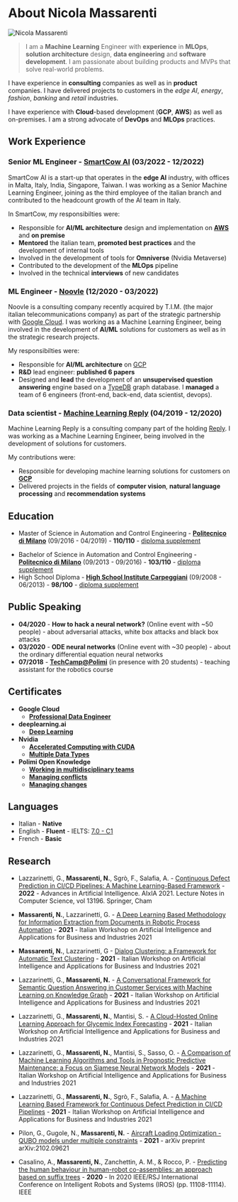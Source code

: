 # About Nicola Massarenti


![Nicola Massarenti](/images/NicolaMassarenti.jpg " ")

> I am a **Machine Learning** Engineer with **experience** in **MLOps**, **solution architecture** design, **data engineering** and **software development**. I am passionate about building products and MVPs that solve real-world problems.


I have experience in **consulting** companies as well as in **product** companies. I have delivered projects to customers in the *edge AI*, *energy*, *fashion*, *banking* and *retail* industries.

I have experience with **Cloud**-based development (**GCP**, **AWS**) as well as on-premises. I am a strong advocate of **DevOps** and **MLOps** practices.



## Work Experience

### Senior ML Engineer - [**SmartCow AI**](https://smartcow.ai/) (03/2022 - 12/2022)

SmartCow AI is a start-up that operates in the **edge AI** industry, with offices in Malta, Italy, India, Singapore, Taiwan. I was working as a Senior Machine Learning Engineer, joining as the third employee of the italian branch and contributed to the headcount growth of the AI team in Italy.

In SmartCow, my responsibilties were:
* Responsible for **AI/ML architecture** design and implementation on [**AWS**](https://aws.amazon.com/) and **on premise**
* **Mentored** the italian team, **promoted best practices** and the development of internal tools
* Involved in the development of tools for **Omniverse** (Nvidia Metaverse)
* Contributed to the development of the **MLOps** pipeline
* Involved in the technical **interviews** of new candidates

### ML Engineer - [**Noovle**](https://noovle.com/) (12/2020 - 03/2022)

Noovle is a consulting company recently acquired by T.I.M. (the major italian telecommunications company) as part of the strategic partnership with [Google Cloud](https://cloud.google.com/). I was working as a Machine Learning Engineer, being involved in the development of **AI/ML** solutions for customers as well as in the strategic research projects.

My responsibilties were:
* Responsible for **AI/ML architecture** on [GCP](https://cloud.google.com/)
* **R&D** lead engineer: **published 6 papers**
* Designed and **lead** the development of an **unsupervised question answering** engine based on a [TypeDB](https://vaticle.com/) graph database. I **managed** a team of 6 engineers (front-end, back-end, data scientist, devops).

### Data scientist - [**Machine Learning Reply**](https://www.reply.com/en/it/machine-learning) (04/2019 - 12/2020)

Machine Learning Reply is a consulting company part of the holding [Reply](https://www.reply.com/en/it). I was working as a Machine Learning Engineer, being involved in the development of solutions for customers.

My contributions were:
* Responsible for developing machine learning solutions for customers on [**GCP**](https://cloud.google.com/)
* Delivered projects in the fields of **computer vision**, **natural language processing** and **recommendation systems**

## Education

* Master of Science in Automation and Control Engineering - [**Politecnico di Milano**](https://www.polimi.it/en/) (09/2016 - 04/2019) - **110/110** - [diploma supplement](https://drive.google.com/file/d/1-Ij7C9yBnjStzlScv1bUmwkAG_s9Wya5/view)
- Bachelor of Science in Automation and Control Engineering - [**Politecnico di Milano**](https://www.polimi.it/en/) (09/2013 - 09/2016) - **103/110** - [diploma supplement](https://drive.google.com/file/d/0B9b__aLfafJYbkdiNVJHalB4UzA/view?resourcekey=0-Ae71zNk0CS6T6oeMSJ_lIQ)
- High School Diploma - [**High School Institute Carpeggiani**](http://www.iiscopernico.edu.it/) (09/2008 - 06/2013) - **98/100** - [diploma supplement](https://drive.google.com/file/d/0B9b__aLfafJYdVBKLWFpeWUzNGs/view?resourcekey=0-okfqZo_zVOJZtub0vRGO7Q)

## Public Speaking

* **04/2020** - **How to hack a neural network?** (Online event with ~50 people) - about adversarial attacks, white box attacks and black box attacks
* **03/2020** - **ODE neural networks** (Online event with ~30 people) - about the ordinary differential equation neural networks
* **07/2018** - [**TechCamp@Polimi**](https://techcamp.polimi.it/techcamp-il-progetto/) (in presence with 20 students) - teaching assistant for the robotics course

## Certificates

* **Google Cloud**
  * [**Professional Data Engineer**](https://drive.google.com/file/d/1NxfI-BmBkWSjecgJcaMmM_EMajQfas10/view)
* **deeplearning.ai**
  * [**Deep Learning**](https://drive.google.com/file/d/1FNduP6WUbA-PGrXwImyLzw9UTG_dp2_s/view)
* **Nvidia**
  * [**Accelerated Computing with CUDA**](https://drive.google.com/file/d/12SEhu5aLvGXkvnhItCozxSm3K7Cy5mlR/view)
  * [**Multiple Data Types**](https://drive.google.com/file/d/18An8h2tRGtgYdQep_YjXUL0CR0DFgPeF/view)
* **Polimi Open Knowledge**
  * [**Working in multidisciplinary teams**](https://drive.google.com/file/d/0B9b__aLfafJYeHFaMmVqTmJwbUk/view?resourcekey=0-FGDgLh3hC_rqF2eHPDrcuw)
  * [**Managing conflicts**](https://drive.google.com/file/d/0B9b__aLfafJYMk95djhaenlLT2s/view?resourcekey=0-ZUhtbxFKxow4YpxSeNe6-Q)
  * [**Managing changes**](https://drive.google.com/file/d/0B9b__aLfafJYWmFMX0k2ejY5YkU/view?resourcekey=0-xDB2SYWl4idHkoZv_jI1uw)

## Languages

* Italian - **Native**
* English - **Fluent** - IELTS: [7.0 - C1](https://drive.google.com/file/d/0B9b__aLfafJYYmxEQnhTNFJELXM/view?resourcekey=0-fDJVrt1sBNp-wCOldgdE9A)
* French - **Basic**

## Research

* Lazzarinetti, G., **Massarenti, N.**, Sgrò, F., Salafia, A. - [Continuous Defect Prediction in CI/CD Pipelines: A Machine Learning-Based Framework](https://link.springer.com/chapter/10.1007/978-3-031-08421-8_41) - **2022** -  Advances in Artificial Intelligence. AIxIA 2021. Lecture Notes in Computer Science, vol 13196. Springer, Cham

* **Massarenti, N.**, Lazzarinetti, G. - [A Deep Learning Based Methodology for Information Extraction from Documents in Robotic Process Automation](http://ceur-ws.org/Vol-3102/paper1.pdf) - **2021** - Italian Workshop on Artificial Intelligence and Applications for Business and Industries 2021 

* **Massarenti, N.**, Lazzarinetti, G - [Dialog Clustering: a Framework for Automatic Text Clustering](http://ceur-ws.org/Vol-3102/paper10.pdf) - **2021** - Italian Workshop on Artificial Intelligence and Applications for Business and Industries 2021 


* Lazzarinetti, G., **Massarenti, N.** - [A Conversational Framework for Semantic Question Answering in Customer Services with Machine Learning on Knowledge Graph](http://ceur-ws.org/Vol-3102/paper13.pdf) - **2021** - Italian Workshop on Artificial Intelligence and Applications for Business and Industries 2021

* Lazzarinetti, G., **Massarenti, N.**, Mantisi, S. - [A Cloud-Hosted Online Learning Approach for Glycemic Index Forecasting](http://ceur-ws.org/Vol-3102/paper9.pdf) - **2021** - Italian Workshop on Artificial Intelligence and Applications for Business and Industries 2021 

* Lazzarinetti, G., **Massarenti, N.**, Mantisi, S., Sasso, O. - [A Comparison of Machine Learning Algorithms and Tools in Prognostic Predictive Maintenance: a Focus on Siamese Neural Network Models](http://ceur-ws.org/Vol-3102/paper11.pdf) - **2021** - Italian Workshop on Artificial Intelligence and Applications for Business and Industries 2021

* Lazzarinetti, G., **Massarenti, N.**, Sgrò, F., Salafia, A. - [A Machine Learning Based Framework for Continuous Defect Prediction in CI/CD Pipelines](http://ceur-ws.org/Vol-3102/paper4.pdf) - **2021** - Italian Workshop on Artificial Intelligence and Applications for Business and Industries 2021

* Pilon, G., Gugole, N., **Massarenti, N.** -  [Aircraft Loading Optimization  - QUBO models under multiple constraints](https://arxiv.org/pdf/2102.09621.pdf) - **2021** - arXiv preprint arXiv:2102.09621

* Casalino, A., **Massarenti, N.**, Zanchettin, A. M., \& Rocco, P. - [Predicting the human behaviour in human-robot co-assemblies: an approach based on suffix trees](http://ras.papercept.net/images/temp/IROS/files/0593.pdf) - **2020** - In 2020 IEEE/RSJ International Conference on Intelligent Robots and Systems (IROS) (pp. 11108-11114). IEEE


